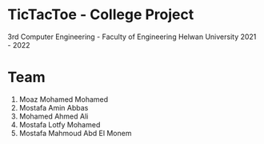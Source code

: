 # TicTacToe - College Project
3rd Computer Engineering - Faculty of Engineering Helwan University
2021 - 2022

# Team
1. Moaz Mohamed Mohamed
2. Mostafa Amin Abbas
3. Mohamed Ahmed Ali
4. Mostafa Lotfy Mohamed
5. Mostafa Mahmoud Abd El Monem
